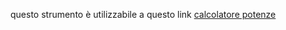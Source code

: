 questo strumento è utilizzabile a questo link  [calcolatore potenze](https://ognistrumento.com/calcolatore-potenze/)